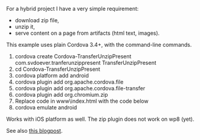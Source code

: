 For a hybrid project I have a very simple requirement: 

- download zip file,
- unzip it, 
- serve content on a page from artifacts (html text, images).

This example uses plain Cordova 3.4+, with the command-line commands.

1. cordova create Cordova-TransferUnzipPresent com.svdoever.tranferunzippresent TransferUnzipPresent
2. cd Cordova-TransferUnzipPresent
3. cordova platform add android
4. cordova plugin add org.apache.cordova.file
5. cordova plugin add org.apache.cordova.file-transfer
6. cordova plugin add org.chromium.zip
7. Replace code in www\index.html with the code below
8. cordova emulate android

Works with iOS platform as well. The zip plugin does not work on wp8 (yet).

See also [this blogpost](http://weblogs.asp.net/soever/archive/2014/03/21/cordova-file-transfer-unzip-and-present-adventures.aspx#.U0caOPmSyIk).
